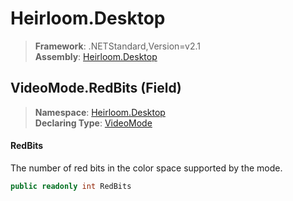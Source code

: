 # Heirloom.Desktop

> **Framework**: .NETStandard,Version=v2.1  
> **Assembly**: [Heirloom.Desktop][0]

## VideoMode.RedBits (Field)

> **Namespace**: [Heirloom.Desktop][0]  
> **Declaring Type**: [VideoMode][1]

#### RedBits

The number of red bits in the color space supported by the mode.

```cs
public readonly int RedBits
```

[0]: ../../../Heirloom.Desktop.md
[1]: ../VideoMode.md
